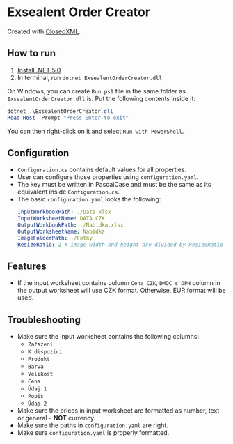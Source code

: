 # Exsealent Order Creator

Created with [ClosedXML](https://github.com/ClosedXML/ClosedXML).

## How to run

1. [Install .NET 5.0](https://dotnet.microsoft.com/download/dotnet/5.0)
2. In terminal, run `dotnet ExsealentOrderCreator.dll`

On Windows, you can create `Run.ps1` file in the same folder as `ExsealentOrderCreator.dll` is. Put the following
contents inside it:

```powershell
dotnet .\ExsealentOrderCreator.dll
Read-Host -Prompt "Press Enter to exit"
```

You can then right-click on it and select `Run with PowerShell`.

## Configuration

- `Configuration.cs` contains default values for all properties.
- User can configure those properties using `configuration.yaml`.
- The key must be written in PascalCase and must be the same as its equivalent inside `Configuration.cs`.
- The basic `configuration.yaml` looks the following:
  ```yaml
  InputWorkbookPath: ./Data.xlsx
  InputWorksheetName: DATA CZK
  OutputWorkbookPath: ./Nabidka.xlsx
  OutputWorksheetName: Nabídka
  ImageFolderPath: ./Fotky
  ResizeRatio: 2 # image width and height are divided by ResizeRatio
  ```

## Features

- If the input worksheet contains column `Cena CZK`, `DMOC s DPH` column in the output worksheet will use CZK format.
  Otherwise, EUR format will be used.

## Troubleshooting

- Make sure the input worksheet contains the following columns:
    - `Zařazení`
    - `K dispozici`
    - `Produkt`
    - `Barva`
    - `Velikost`
    - `Cena`
    - `Údaj 1`
    - `Popis`
    - `Údaj 2`
- Make sure the prices in input worksheet are formatted as number, text or general – **NOT** currency.
- Make sure the paths in `configuration.yaml` are right.
- Make sure `configuration.yaml` is properly formatted.
